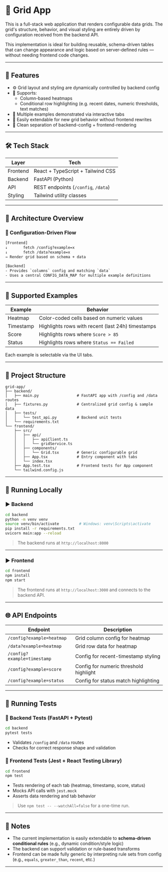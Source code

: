 # 🧩 Grid App

This is a full-stack web application that renders configurable data grids. The grid's structure, behavior, and visual styling are entirely driven by configuration received from the backend API.

This implementation is ideal for building reusable, schema-driven tables that can change appearance and logic based on server-defined rules — without needing frontend code changes.

---

## 🚀 Features

- ⚙️ Grid layout and styling are dynamically controlled by backend config
- 🎨 Supports:
  - Column-based heatmaps
  - Conditional row highlighting (e.g. recent dates, numeric thresholds, text matches)
- 🧪 Multiple examples demonstrated via interactive tabs
- 🔄 Easily extendable for new grid behavior without frontend rewrites
- 🧼 Clean separation of backend-config + frontend-rendering

---

## 🛠 Tech Stack

| Layer    | Tech                                |
| -------- | ----------------------------------- |
| Frontend | React + TypeScript + Tailwind CSS   |
| Backend  | FastAPI (Python)                    |
| API      | REST endpoints (`/config`, `/data`) |
| Styling  | Tailwind utility classes            |

---

## 🧱 Architecture Overview

### 🔁 Configuration-Driven Flow

```txt
[Frontend]
↓       fetch /config?example=x
↓       fetch /data?example=x
→ Render grid based on schema + data

[Backend]
- Provides `columns` config and matching `data`
- Uses a central CONFIG_DATA_MAP for multiple example definitions
```

---

## 🧪 Supported Examples

| Example   | Behavior                                          |
| --------- | ------------------------------------------------- |
| Heatmap   | Color-coded cells based on numeric values         |
| Timestamp | Highlights rows with recent (last 24h) timestamps |
| Score     | Highlights rows where `Score > 85`                |
| Status    | Highlights rows where `Status == Failed`          |

Each example is selectable via the UI tabs.

---

## 📁 Project Structure

```
grid-app/
├── backend/
│   ├── main.py                 # FastAPI app with /config and /data routes
│   ├── fixtures.py             # Centralized grid config & sample data
│   ├── tests/
│   │   └── test_api.py         # Backend unit tests
│   └── requirements.txt
└── frontend/
    ├── src/
    │   ├── api/
    │   │   ├── apiClient.ts
    │   │   └── gridService.ts
    │   ├── components/
    │   │   └── Grid.tsx        # Generic configurable grid
    │   ├── App.tsx             # Entry component with tabs
    │   └── index.tsx
    ├── App.test.tsx            # Frontend tests for App component
    └── tailwind.config.js
```

---

## 🔧 Running Locally

### ▶️ Backend

```bash
cd backend
python -m venv venv
source venv/bin/activate         # Windows: venv\Scripts\activate
pip install -r requirements.txt
uvicorn main:app --reload
```

> The backend runs at `http://localhost:8000`

---

### ▶️ Frontend

```bash
cd frontend
npm install
npm start
```

> The frontend runs at `http://localhost:3000` and connects to the backend API.

---

## 🌐 API Endpoints

| Endpoint                    | Description                            |
| --------------------------- | -------------------------------------- |
| `/config?example=heatmap`   | Grid column config for heatmap         |
| `/data?example=heatmap`     | Grid row data for heatmap              |
| `/config?example=timestamp` | Config for recent-timestamp styling    |
| `/config?example=score`     | Config for numeric threshold highlight |
| `/config?example=status`    | Config for status match highlighting   |

---

## 📄 Running Tests

### 🔢 Backend Tests (FastAPI + Pytest)

```bash
cd backend
pytest tests
```

- Validates `/config` and `/data` routes
- Checks for correct response shape and validation

### 🔢 Frontend Tests (Jest + React Testing Library)

```bash
cd frontend
npm test
```

- Tests rendering of each tab (heatmap, timestamp, score, status)
- Mocks API calls with `jest.mock`
- Asserts data rendering and tab behavior

> Use `npm test -- --watchAll=false` for a one-time run.

---

## 🧠 Notes

- The current implementation is easily extendable to **schema-driven conditional rules** (e.g., dynamic condition/style logic)
- The backend can support validation or rule-based transforms
- Frontend can be made fully generic by interpreting rule sets from config (e.g., `equals`, `greater_than`, `recent`, etc.)

---
